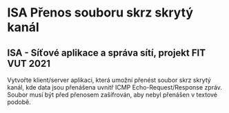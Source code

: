 # ISA Přenos souboru skrz skrytý kanál
## ISA - Síťové aplikace a správa sítí, projekt FIT VUT 2021

Vytvořte klient/server aplikaci, která umožní přenést soubor skrz skrytý kanál, kde data jsou přenášena uvnitř ICMP Echo-Request/Response zpráv. Soubor musí být před přenosem zašifrován, aby nebyl přenášen v textové podobě.

